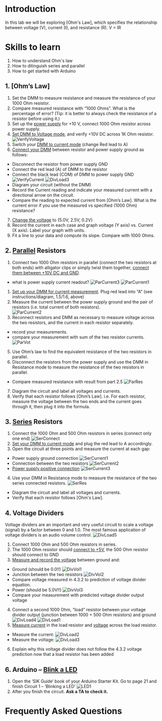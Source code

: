 # Introduction
In this lab we will be exploring [Ohm's Law], which specifies the relationship between voltage (V), current (I), and resistance (R).
V = IR


# Skills to learn
1. How to understand Ohm's law
2. How to ditinguish series and parallel
3. How to get started with Arduino

## 1. [Ohm’s Law]
1. Set the DMM to measure resistance and measure the resistance of your 1000 Ohm resistor.
2. Compare measured resistance with “1000 Ohms”.    What is the percentage of error? (Tip: it is better to always check the resistance of a resistor before using it.)
3. Set up the [power supply](/Lab1/dmm.md#power_supply) for +10 V, connect 1000 Ohm resistor across power supply.
4. [Set DMM to Voltage mode](/Lab1/dmm.md#measuring-voltage), and verify +10V DC across 1K Ohm resistor.
![VerifyVoltage](/assets/Lab2-16.jpg)
5. Switch your [DMM to current mode](/Lab1/dmm.md#measuring-current) (change Red lead to  A)
6. [Connect your DMM](/Lab1/dmm.md#measuring-current) between resistor and power supply ground as follows: 
- Disconnect the resistor from power supply GND
- Connect the red lead (A) of DMM to the resistor
- Connect the black lead (COM) of DMM to power supply GND
![VerifyCurrent](/assets/Lab2-15.jpg)
![DivLoad3](/assets/Lab2-24.png) 
- Diagram your circuit (without the DMM)
- Record the Current reading and indicate your measured current with a directional arrow on the circuit.
- Compare the reading to expected current from [Ohm’s Law].  What is the current error if you use the measured vs specified (1000 Ohm) resistance?
7. [Change the voltage](/Lab1/dmm.md#power_supply) to {5.0V, 2.5V, 0.2V}
8. Record the current in each case and graph voltage (Y axis) vs. Current (X axis).  Label your graph with units.
9. Fit a line to your data and compute its slope.  Compare with 1000 Ohms.

## 2. [Parallel](/Lab1/dmm.md#series_vs_parallel) Resistors
1. Connect two 1000 Ohm resistors in parallel (connect the two resistors at both ends) with alligator clips or simply twist them together, [connect them between +10V DC and GND](/Lab1/dmm.md#power_supply).
- what is power supply current readout?
![ParCurrent3](/assets/Lab2-23.png) 
![ParCurrent1](/assets/Lab2-14.jpg)
1. [Set up your DMM for current measurement](/Lab1/dmm.md#measuring-current). Plug red lead into “A” (see instructions/diagram, 1.5/1.6, above)
2. Measure the current between the power supply ground and the pair of resistors (i.e. total current of both resistors).  
![ParCurrent2](/assets/Lab2-13.jpg)
4. Reconnect resistors and DMM as necessary to measure voltage across the two resistors, and the current in each resistor separately.  
- record your measurements.
- compare your measurement with sum of the two resistor currents.
![ParVot](/assets/Lab2-12.jpg)
5. Use Ohm’s law to find the equivalent resistance of the two resistors in parallel.
6. Disconnect the resistors from the power supply and use the DMM in Resistance mode to measure the resistance of the two resistors in parallel. 
- Compare measured resistance with result from part 2.5
![ParRes](/assets/Lab2-11.jpg)
7. Diagram the circuit and label all voltages and currents.
8. Verify that each resistor follows [Ohm’s Law]. i.e. For each resistor, measure the voltage between the two ends and the current goes through it, then plug it into the formula.

## 3. [Series](/Lab1/dmm.md#series_vs_parallel) Resistors
1. Connect the 1000 Ohm and 500 Ohm resistors in series (connect only one end)
![SerConnect](/assets/Lab2-19.png)
2. [Set your DMM to current mode](/Lab1/dmm.md#measuring-current) and plug the red lead to A accordingly.
3. Open the circuit at three points and measure the current at each gap:
- Power supply ground connection
![SerCurrent1](/assets/Lab2-9.jpg)
- Connection between the two resistors
![SerCurrent2](/assets/Lab2-8.jpg)
- [Power supply positive connection](/Lab1/dmm.md#power_supply)
![SerCurrent3](/assets/Lab2-7.jpg)
4. Use your DMM in Resistance mode to measure the resistance of the two series connected resistors.
![SerRes](/assets/Lab2-6.jpg)
- Diagram the circuit and label all voltages and currents.
- Verify that each resistor follows [Ohm's Law].

## 4. Voltage Dividers
Voltage dividers are an important and very useful circuit to scale a voltage (signal) by a factor between 0 and 1.0.    The most famous application of voltage dividers is an audio volume control. 
![DivLoad5](/assets/Lab2-22.png) 
1. Connect  1000 Ohm  and 500 Ohm resistors in series.
2. The 1000 Ohm resistor should [connect to +5V](/Lab1/dmm.md#power_supply), the 500 Ohm resistor should connect to GND
3. [Measure and record the voltage](/Lab1/dmm.md#measuring-voltage) between ground and:
- Ground (should be 0.0!!)
![DivVol1](/assets/Lab2-5.jpg)
- Junction between the two resistors
![DivVol2](/assets/Lab2-4.jpg)
- Compare voltage measured in 4.3.2 to prediction of voltage divider equation.
- Power (should be 5.0V!!)
![DivVol3](/assets/Lab2-3.jpg)
- Compare your measurement with predicted voltage divider output voltage
4. Connect a second 1000 Ohm, “load” resistor between your voltage divider output (junction between 1000 + 500 Ohm resistors) and ground
![DivLoad4](/assets/Lab2-21.png) 
![DivLoad1](/assets/Lab2-1.jpg)
5. [Measure current](/Lab1/dmm.md#measuring-current) in the load resistor and [voltage](/Lab1/dmm.md#measuring-voltage) across the load resistor.
- Measure the current:
![DivLoad2](/assets/Lab2-2.jpg)
- Measure the voltage:
![DivLoad3](/assets/Lab2-18.jpg) 
6. Explain why this voltage divider does not follow the 4.3.2 voltage prediction now that a load resistor has been added

## 6. Arduino – [Blink a LED](/Lab1/dmm.md#flashing_code)
1. Open the ‘SIK Guide‘ book of your Arduino Starter Kit. Go to page 21 and finish Circuit 1 – ‘Blinking a LED’
![LED1](/assets/Lab2-20.png) 
2. After you finish the circuit. **Ask a TA to check it.**


# Frequently Asked Questions
